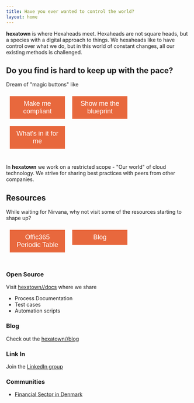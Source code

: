 ```yaml
---
title: Have you ever wanted to control the world? 
layout: home
---
```


**hexatown** is where Hexaheads meet. Hexaheads are not square heads, but a species with a digital approach to things. We hexaheads like to have control over what we do, but in this world of constant changes, all our existing methods is challenged.

## Do you find is hard to keep up with the pace?
Dream of "magic buttons" like

<button style="font-size:130%;width:30%;float:left;padding:10px;background-color:#E8683D;border:none;color:#ffffff;margin:10px;" onclick="alert('Sorry, not there yet')">Make me compliant</button>

<button style="font-size:130%;width:30%;float:left;padding:10px;background-color:#E8683D;border:none;color:#ffffff;margin:10px;" onclick="alert('Sorry, not there yet')">Show me the blueprint</button>

<button style="font-size:130%;width:30%;float:left;padding:10px;background-color:#E8683D;border:none;color:#ffffff;margin:10px;" onclick="alert('Sorry, not there yet')">What's in it for me</button>
<div style="clear:both">&nbsp;</div>


In **hexatown** we work on a restricted scope - "Our world" of cloud technology. We strive for sharing best practices with peers from other companies.

## Resources

While waiting for Nirvana, why not visit some of the resources starting to shape up?

<button style="font-size:130%;width:30%;float:left;padding:10px;background-color:#E8683D;border:none;color:#ffffff;margin:10px;" onclick="window.location.href='/docs/microsoft/office365'">Offic365 Periodic Table</button>
<button style="font-size:130%;width:30%;float:left;padding:10px;background-color:#E8683D;border:none;color:#ffffff;margin:10px;" onclick="window.location.href='https://blog.hexatown.com'">Blog</button>
<div style="clear:both">&nbsp;</div>

### Open Source 
Visit [hexatown//docs](http://hexatown.com/docs) where we share 

- Process Documentation
- Test cases
- Automation scripts

### Blog
Check out the [hexatown//blog](https://blog.hexatown.com)

### Link In 

Join the  [LinkedIn group](https://www.linkedin.com/groups/13551971) 

### Communities

- [Financial Sector in Denmark](./community/dk-financial-service-sector)

<!--
 <div class="posts">
   {% for post in site.posts %}
     <article class="post">
 
       <h1><a href="{{ site.baseurl }}{{ post.url }}">{{ post.title }}</a></h1>
 
       <div class="entry">
         {{ post.excerpt }}
       </div>
 
       <a href="{{ site.baseurl }}{{ post.url }}" class="read-more">Read More</a>
     </article>
   {% endfor %}
 </div>
 <div>
 
 -->
